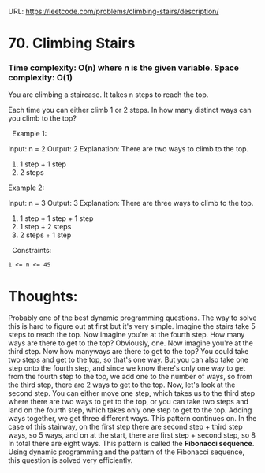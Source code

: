URL: https://leetcode.com/problems/climbing-stairs/description/

# 70. Climbing Stairs

### Time complexity: O(n) where n is the given variable. Space complexity: O(1)

You are climbing a staircase. It takes n steps to reach the top.

Each time you can either climb 1 or 2 steps. In how many distinct ways can you climb to the top?

 
Example 1:

Input: n = 2
Output: 2
Explanation: There are two ways to climb to the top.
1. 1 step + 1 step
2. 2 steps

Example 2:

Input: n = 3
Output: 3
Explanation: There are three ways to climb to the top.
1. 1 step + 1 step + 1 step
2. 1 step + 2 steps
3. 2 steps + 1 step

 
Constraints:

	1 <= n <= 45

# Thoughts:
Probably one of the best dynamic programming questions. The way to solve this is hard to figure out at first but it's very simple. Imagine the stairs take 5 steps to reach the top. Now imagine you're at the fourth step. How many ways are there
to get to the top? Obviously, one. Now imagine you're at the third step. Now how manyways are there to get to the top? You could take two steps and get to the top, so that's one way. But you can also take one step onto the fourth step, and 
since we know there's only one way to get from the fourth step to the top, we add one to the number of ways, so from the third step, there are 2 ways to get to the top. Now, let's look at the second step. You can either move one step, which 
takes us to the third step where there are two ways to get to the top, or you can take two steps and land on the fourth step, which takes only one step to get to the top. Adding ways together, we get three different ways. This pattern continues on. 
In the case of this stairway, on the first step there are second step + third step ways, so 5 ways, and on at the start, there are first step + second step, so 8 In total there are eight ways. This pattern is called the **Fibonacci sequence**. 
Using dynamic programming and the pattern of the Fibonacci sequence, this question is solved very efficiently. 
